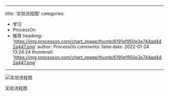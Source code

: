 
---
title: '实验流程图'
categories: 
 - 学习
 - ProcessOn
 - 推荐
headimg: 'https://img.processon.com/chart_image/thumb/6191ef950e3e744ad442a447.png'
author: ProcessOn
comments: false
date: 2022-01-24 13:24:24
thumbnail: 'https://img.processon.com/chart_image/thumb/6191ef950e3e744ad442a447.png'
---

<div>   
<img class="thumb" alt="实验流程图" src="https://img.processon.com/chart_image/thumb/6191ef950e3e744ad442a447.png" referrerpolicy="no-referrer">
<p>实验流程图</p>  
</div>
            